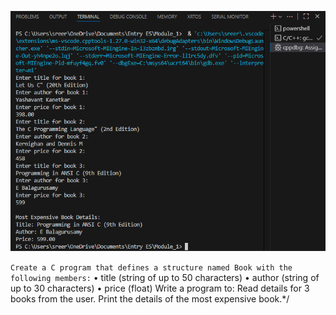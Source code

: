 ![output](image.png)

``Create a C program that defines a structure named Book with the following members:``
	•	title (string of up to 50 characters)
	•	author (string of up to 30 characters)
	•	price (float)
Write a program to:
Read details for 3 books from the user.
Print the details of the most expensive book.*/